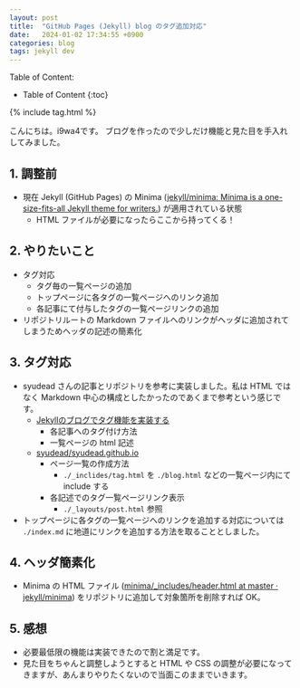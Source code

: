 ```yaml
---
layout: post
title:  "GitHub Pages (Jekyll) blog のタグ追加対応"
date:   2024-01-02 17:34:55 +0900
categories: blog
tags: jekyll dev
---
```


Table of Content:
- Table of Content
{:toc}

{% include tag.html %}

<!-- # h1 -->

こんにちは。i9wa4です。
ブログを作ったので少しだけ機能と見た目を手入れしてみました。

## 1. 調整前

- 現在 Jekyll (GitHub Pages) の Minima ([jekyll/minima: Minima is a one-size-fits-all Jekyll theme for writers.](https://github.com/jekyll/minima)) が適用されている状態
    - HTML ファイルが必要になったらここから持ってくる！

## 2. やりたいこと

- タグ対応
    - タグ毎の一覧ページの追加
    - トップページに各タグの一覧ページへのリンク追加
    - 各記事にて付与したタグの一覧ページリンクの追加
- リポジトリルートの Markdown ファイルへのリンクがヘッダに追加されてしまうためヘッダの記述の簡素化

## 3. タグ対応

- syudead さんの記事とリポジトリを参考に実装しました。私は HTML ではなく Markdown 中心の構成としたかったのであくまで参考という感じです。
    - [Jekyllのブログでタグ機能を実装する](https://rainyflow.net/2016/03/13/jekyll-tags.html)
        - 各記事へのタグ付け方法
        - 一覧ページの html 記述
    - [syudead/syudead.github.io](https://github.com/syudead/syudead.github.io)
        - ページ一覧の作成方法
            - `./_inclides/tag.html` を `./blog.html` などの一覧ページ内にて include する
        - 各記述でのタグ一覧ページリンク表示
            - `./_layouts/post.html` 参照
- トップページに各タグの一覧ページへのリンクを追加する対応については `./index.md` に地道にリンクを追加する方法を取ることとしました。


## 4. ヘッダ簡素化

- Minima の HTML ファイル ([minima/\_includes/header.html at master · jekyll/minima](https://github.com/jekyll/minima/blob/master/_includes/header.html)) をリポジトリに追加して対象箇所を削除すれば OK。

## 5. 感想

- 必要最低限の機能は実装できたので割と満足です。
- 見た目をちゃんと調整しようとすると HTML や CSS の調整が必要になってきますが、あんまりやりたくないので当面このままでいきます。
